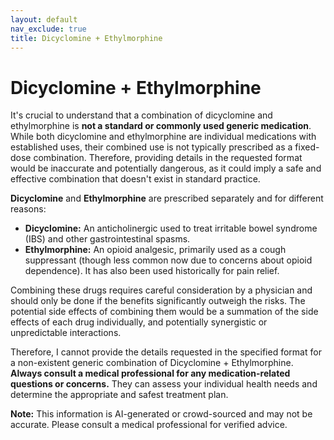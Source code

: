 ```yaml
---
layout: default
nav_exclude: true
title: Dicyclomine + Ethylmorphine
---
```


# Dicyclomine + Ethylmorphine

It's crucial to understand that a combination of dicyclomine and ethylmorphine is **not a standard or commonly used generic medication**.  While both dicyclomine and ethylmorphine are individual medications with established uses, their combined use is not typically prescribed as a fixed-dose combination.  Therefore, providing details in the requested format would be inaccurate and potentially dangerous, as it could imply a safe and effective combination that doesn't exist in standard practice.

**Dicyclomine** and **Ethylmorphine** are prescribed separately and for different reasons:

* **Dicyclomine:** An anticholinergic used to treat irritable bowel syndrome (IBS) and other gastrointestinal spasms.
* **Ethylmorphine:** An opioid analgesic, primarily used as a cough suppressant (though less common now due to concerns about opioid dependence).  It has also been used historically for pain relief.

Combining these drugs requires careful consideration by a physician and should only be done if the benefits significantly outweigh the risks.  The potential side effects of combining them would be a summation of the side effects of each drug individually, and potentially synergistic or unpredictable interactions.

Therefore, I cannot provide the details requested in the specified format for a non-existent generic combination of Dicyclomine + Ethylmorphine.  **Always consult a medical professional for any medication-related questions or concerns.**  They can assess your individual health needs and determine the appropriate and safest treatment plan.


**Note:** This information is AI-generated or crowd-sourced and may not be accurate. Please consult a medical professional for verified advice.